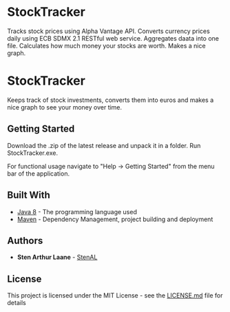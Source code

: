 # StockTracker
Tracks stock prices using Alpha Vantage API.
Converts currency prices daily using ECB SDMX 2.1 RESTful web service.
Aggregates daata into one file.
Calculates how much money your stocks are worth.
Makes a nice graph.


# StockTracker

Keeps track of stock investments, converts them into euros and makes a nice graph to see your money over time.

## Getting Started

Download the .zip of the latest release and unpack it in a folder. Run StockTracker.exe.

For functional usage navigate to "Help -> Getting Started" from the menu bar of the application.

## Built With

* [Java 8](https://www.oracle.com/technetwork/java/javase/overview/java8-2100321.html) - The programming language used
* [Maven](https://maven.apache.org/) - Dependency Management, project building and deployment

## Authors

* **Sten Arthur Laane** - [StenAL](https://github.com/StenAL)

## License

This project is licensed under the MIT License - see the [LICENSE.md](LICENSE.md) file for details
